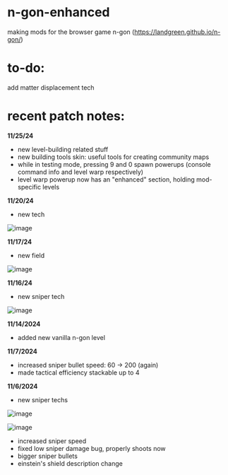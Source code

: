 # n-gon-enhanced
making mods for the browser game n-gon (https://landgreen.github.io/n-gon/)

# to-do:
add matter displacement tech

# recent patch notes:
****11/25/24****
- new level-building related stuff
- new building tools skin: useful tools for creating community maps
- while in testing mode, pressing 9 and 0 spawn powerups (console command info and level warp respectively)
- level warp powerup now has an "enhanced" section, holding mod-specific levels


****11/20/24****
- new tech

![image](https://github.com/user-attachments/assets/f8a03ce7-3a0f-4cdd-b2c2-714edba0d7cf)


****11/17/24****
- new field

![image](https://github.com/user-attachments/assets/948ccbc3-a479-4dae-a3f7-c92423824295)


****11/16/24****
- new sniper tech

![image](https://github.com/user-attachments/assets/6594eb55-217b-4a24-a2ab-b835ec680e95)


****11/14/2024****
- added new vanilla n-gon level


****11/7/2024****
- increased sniper bullet speed: 60 -> 200 (again)
- made tactical efficiency stackable up to 4


****11/6/2024****
- new sniper techs

![image](https://github.com/user-attachments/assets/30ddb7b3-72f2-4279-855b-27bf9bdee58b)

![image](https://github.com/user-attachments/assets/e4cdde6c-c92c-46e6-a7dc-d94b5c125305)

- increased sniper speed
- fixed low sniper damage bug, properly shoots now
- bigger sniper bullets
- einstein's shield description change
